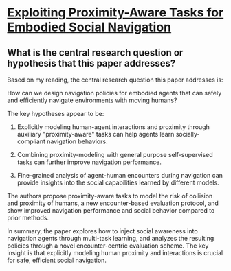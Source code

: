 # [Exploiting Proximity-Aware Tasks for Embodied Social Navigation](https://arxiv.org/abs/2212.00767)

## What is the central research question or hypothesis that this paper addresses?

 Based on my reading, the central research question this paper addresses is:

How can we design navigation policies for embodied agents that can safely and efficiently navigate environments with moving humans?

The key hypotheses appear to be:

1) Explicitly modeling human-agent interactions and proximity through auxiliary "proximity-aware" tasks can help agents learn socially-compliant navigation behaviors. 

2) Combining proximity-modeling with general purpose self-supervised tasks can further improve navigation performance.

3) Fine-grained analysis of agent-human encounters during navigation can provide insights into the social capabilities learned by different models.

The authors propose proximity-aware tasks to model the risk of collision and proximity of humans, a new encounter-based evaluation protocol, and show improved navigation performance and social behavior compared to prior methods.

In summary, the paper explores how to inject social awareness into navigation agents through multi-task learning, and analyzes the resulting policies through a novel encounter-centric evaluation scheme. The key insight is that explicitly modeling human proximity and interactions is crucial for safe, efficient social navigation.
